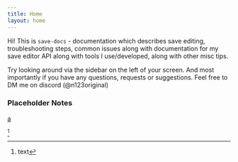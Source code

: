 ```yaml
---
title: Home
layout: home
---
```


Hi! This is `save-docs` - documentation which describes save editing, troubleshooting steps, common issues along with documentation for my save editor API along with tools I use/developed, along with other misc tips.

Try looking around via the sidebar on the left of your screen. And most importantly if you have any questions, requests or suggestions. Feel free to DM me on discord (@n123original)

### Placeholder Notes

[a]

[a]: link
[^n]

[^n]: text
